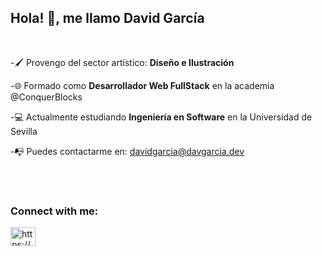 
<h2> Hola! 👋, me llamo David García</h2>

<br>

-🖌️ Provengo del sector artístico: **Diseño e Ilustración** 

-🌐 Formado como **Desarrollador Web FullStack** en la academia @ConquerBlocks 

-💻 Actualmente estudiando **Ingeniería en Software** en la Universidad de Sevilla

-📭 Puedes contactarme en: davidgarcia@davgarcia.dev

<br>
<br>



<h3 align="left">Connect with me:</h3>
<p align="left">
<a href="https://linkedin.com/in/https://www.linkedin.com/in/david-adrián-garcía-reyes-35488aa4/" target="blank"><img align="center" src="https://raw.githubusercontent.com/rahuldkjain/github-profile-readme-generator/master/src/images/icons/Social/linked-in-alt.svg" alt="https://www.linkedin.com/in/david-adrián-garcía-reyes-35488aa4/" height="30" width="40" /></a>
</p>


